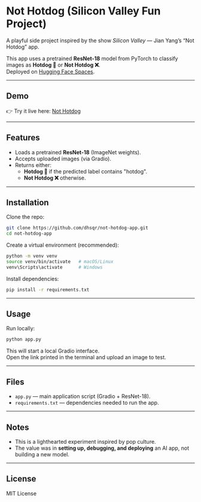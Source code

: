 # Not Hotdog (Silicon Valley Fun Project)

A playful side project inspired by the show *Silicon Valley* — Jian Yang’s “Not Hotdog” app.  

This app uses a pretrained **ResNet-18** model from PyTorch to classify images as **Hotdog 🌭** or **Not Hotdog ❌**.  
Deployed on [Hugging Face Spaces](https://huggingface.co).

---
## Demo
👉 Try it live here: [Not Hotdog ](https://huggingface.co/spaces/dhsqr/nothotdog)

---

## Features
- Loads a pretrained **ResNet-18** (ImageNet weights).  
- Accepts uploaded images (via Gradio).  
- Returns either:
  - **Hotdog 🌭** if the predicted label contains "hotdog".  
  - **Not Hotdog ❌** otherwise.  

---

## Installation

Clone the repo:

```bash
git clone https://github.com/dhsqr/not-hotdog-app.git
cd not-hotdog-app
```

Create a virtual environment (recommended):

```bash
python -m venv venv
source venv/bin/activate   # macOS/Linux
venv\Scripts\activate      # Windows
```

Install dependencies:

```bash
pip install -r requirements.txt
```

---

## Usage

Run locally:

```bash
python app.py
```

This will start a local Gradio interface.  
Open the link printed in the terminal and upload an image to test.

---

## Files
- `app.py` — main application script (Gradio + ResNet-18).  
- `requirements.txt` — dependencies needed to run the app.  

---

## Notes
- This is a lighthearted experiment inspired by pop culture.  
- The value was in **setting up, debugging, and deploying** an AI app, not building a new model.  

---

## License
MIT License
